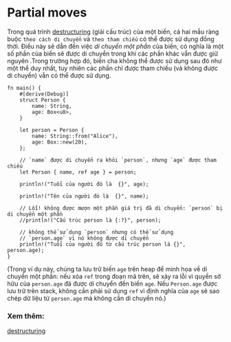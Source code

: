 # Partial moves

Trong quá trình [destructuring] (giải cấu trúc) của một biến, cả hai mẫu ràng buộc
`theo cách di chuyển` và `theo tham chiếu` có thể được sử dụng đồng thời.
Điều này sẽ dẫn đến việc _di chuyển một phần_ của biến, có nghĩa
là một số phần của biến sẽ được di chuyển trong khi các phần khác vẫn được giữ nguyên
.Trong trường hợp đó, biến cha không thể được sử dụng sau đó như một
thể duy nhất, tuy nhiên các phần chỉ được tham chiếu (và không được di chuyển) vẫn có thể được sử dụng.

```rust,editable
fn main() {
    #[derive(Debug)]
    struct Person {
        name: String,
        age: Box<u8>,
    }

    let person = Person {
        name: String::from("Alice"),
        age: Box::new(20),
    };

    // `name` được di chuyển ra khỏi `person`, nhưng `age` được tham chiếu
    let Person { name, ref age } = person;

    println!("Tuổi của người đó là  {}", age);

    println!("Tên của người đó là  {}", name);

    // Lỗi! không được mượn một phần giá trị đã di chuyển: `person` bị di chuyển một phần
    //println!("Cấu trúc person là {:?}", person);

    // không thể sử dụng `person` nhưng có thể sử dụng
    // `person.age` vì nó không được di chuyển
    println!("Tuổi của người đó từ cấu trúc person là {}", person.age);
}
```
(Trong ví dụ này, chúng ta lưu trữ biến `age` trên heap để minh họa về di
chuyển một phần: nếu xóa `ref` trong đoạn mã trên, sẽ xảy ra lỗi vì quyền
sở hữu của `person.age` đã được di chuyển đến biến `age`. Nếu `Person.age` được
lưu trữ trên stack, không cần phải sử dụng `ref` vì định nghĩa của `age` sẽ
sao chép dữ liệu từ `person.age` mà không cần di chuyển nó.)

### Xem thêm:
[destructuring][destructuring]

[destructuring]: ../../flow_control/match/destructuring.md
